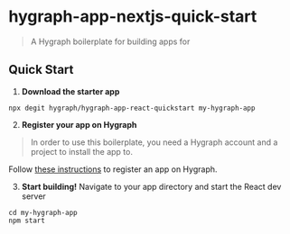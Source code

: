 # hygraph-app-nextjs-quick-start

> A Hygraph boilerplate for building apps for 

## Quick Start

1. **Download the starter app**

```
npx degit hygraph/hygraph-app-react-quickstart my-hygraph-app
```

2. **Register your app on Hygraph**
> In order to use this boilerplate, you need a Hygraph account and a project to install the app to.

Follow [these instructions](#todo) to register an app on Hygraph.

3. **Start building!**
Navigate to your app directory and start the React dev server

```
cd my-hygraph-app
npm start
```
